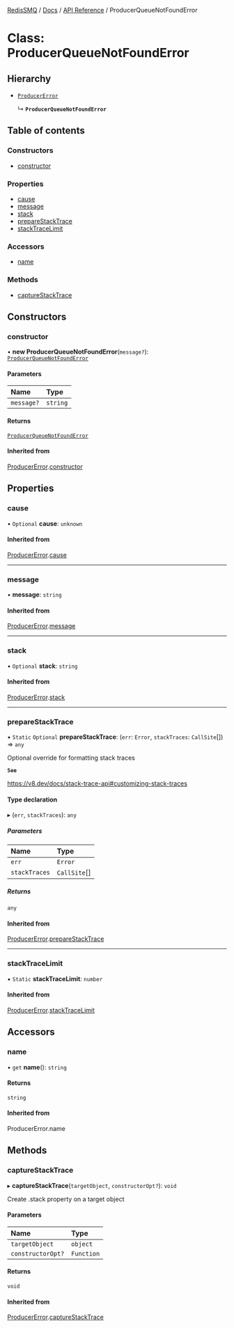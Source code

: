 [RedisSMQ](../../../README.md) / [Docs](../../README.md) / [API Reference](../README.md) / ProducerQueueNotFoundError

# Class: ProducerQueueNotFoundError

## Hierarchy

- [`ProducerError`](ProducerError.md)

  ↳ **`ProducerQueueNotFoundError`**

## Table of contents

### Constructors

- [constructor](ProducerQueueNotFoundError.md#constructor)

### Properties

- [cause](ProducerQueueNotFoundError.md#cause)
- [message](ProducerQueueNotFoundError.md#message)
- [stack](ProducerQueueNotFoundError.md#stack)
- [prepareStackTrace](ProducerQueueNotFoundError.md#preparestacktrace)
- [stackTraceLimit](ProducerQueueNotFoundError.md#stacktracelimit)

### Accessors

- [name](ProducerQueueNotFoundError.md#name)

### Methods

- [captureStackTrace](ProducerQueueNotFoundError.md#capturestacktrace)

## Constructors

### constructor

• **new ProducerQueueNotFoundError**(`message?`): [`ProducerQueueNotFoundError`](ProducerQueueNotFoundError.md)

#### Parameters

| Name | Type |
| :------ | :------ |
| `message?` | `string` |

#### Returns

[`ProducerQueueNotFoundError`](ProducerQueueNotFoundError.md)

#### Inherited from

[ProducerError](ProducerError.md).[constructor](ProducerError.md#constructor)

## Properties

### cause

• `Optional` **cause**: `unknown`

#### Inherited from

[ProducerError](ProducerError.md).[cause](ProducerError.md#cause)

___

### message

• **message**: `string`

#### Inherited from

[ProducerError](ProducerError.md).[message](ProducerError.md#message)

___

### stack

• `Optional` **stack**: `string`

#### Inherited from

[ProducerError](ProducerError.md).[stack](ProducerError.md#stack)

___

### prepareStackTrace

▪ `Static` `Optional` **prepareStackTrace**: (`err`: `Error`, `stackTraces`: `CallSite`[]) => `any`

Optional override for formatting stack traces

**`See`**

https://v8.dev/docs/stack-trace-api#customizing-stack-traces

#### Type declaration

▸ (`err`, `stackTraces`): `any`

##### Parameters

| Name | Type |
| :------ | :------ |
| `err` | `Error` |
| `stackTraces` | `CallSite`[] |

##### Returns

`any`

#### Inherited from

[ProducerError](ProducerError.md).[prepareStackTrace](ProducerError.md#preparestacktrace)

___

### stackTraceLimit

▪ `Static` **stackTraceLimit**: `number`

#### Inherited from

[ProducerError](ProducerError.md).[stackTraceLimit](ProducerError.md#stacktracelimit)

## Accessors

### name

• `get` **name**(): `string`

#### Returns

`string`

#### Inherited from

ProducerError.name

## Methods

### captureStackTrace

▸ **captureStackTrace**(`targetObject`, `constructorOpt?`): `void`

Create .stack property on a target object

#### Parameters

| Name | Type |
| :------ | :------ |
| `targetObject` | `object` |
| `constructorOpt?` | `Function` |

#### Returns

`void`

#### Inherited from

[ProducerError](ProducerError.md).[captureStackTrace](ProducerError.md#capturestacktrace)
